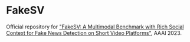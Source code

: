 # FakeSV
Official repository for ["FakeSV: A Multimodal Benchmark with Rich Social Context for Fake News Detection on Short Video Platforms"](https://arxiv.org/abs/2211.10973), AAAI 2023.
